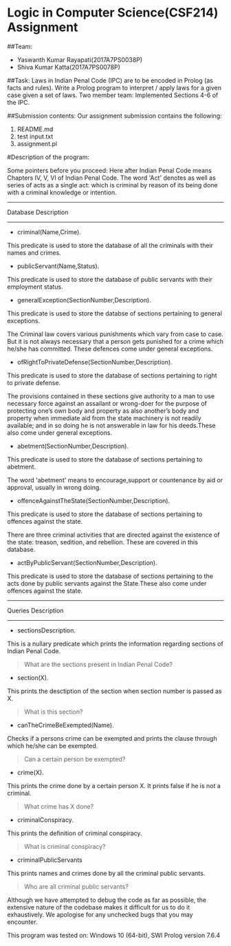 # Logic in Computer Science(CSF214) Assignment
##Team:
- Yaswanth Kumar Rayapati(2017A7PS0038P)
- Shiva Kumar Katta(2017A7PS0078P)

##Task: 
Laws in Indian Penal Code (IPC) are to be encoded in Prolog (as facts and rules).
Write a Prolog program to interpret / apply laws for a given case given a set of laws. 
Two member team: Implemented Sections 4-6 of the IPC.

##Submission contents:
Our assignment submission contains the following:

1. README.md
2. test input.txt
3. assignment.pl

#Description of the program:

Some pointers before you proceed:
Here after Indian Penal Code means Chapters IV, V, VI of Indian Penal Code.
The word 'Act' denotes as well as series of acts as a single act: which is criminal by reason of its being done with a criminal knowledge or intention.

********************************************************************************************************
Database Description
********************************************************************************************************

- criminal(Name,Crime).

This predicate is used to store the database of all the criminals with their names and crimes.


- publicServant(Name,Status).

This predicate is used to store the database of public servants with their employment status.

- generalException(SectionNumber,Description).

This predicate is used to store the databse of sections pertaining to general exceptions.

The Criminal law covers various punishments which vary from case to case. But it is not always necessary that a person gets punished for a crime which he/she has committed. These defences come under general exceptions.

- ofRightToPrivateDefense(SectionNumber,Description).

This predicate is used to store the database of sections pertaining to right to private defense.

The provisions contained in these sections give authority to a man to use necessary force against an assailant or wrong-doer for the purpose of protecting one’s own body and property as also another’s body and property when immediate aid from the state machinery is not readily available; and in so doing he is not answerable in law for his deeds.These also come under general exceptions.

- abetment(SectionNumber,Description).

This predicate is used to store the database of sections pertaining to abetment.

The word 'abetment' means to encourage,support or countenance by aid or approval, usually in wrong doing.

- offenceAgainstTheState(SectionNumber,Description).

This predicate is used to store the database of sections pertaining to offences against the state.

There are three criminal activities that are directed against the existence of the state: treason, sedition, and rebellion. These are covered in this database.

- actByPublicServant(SectionNumber,Description).

This predicate is used to store the database of sections pertaining to the acts done by public servants against the State.These also come under offences against the state.


********************************************************************************************************
Queries Description
********************************************************************************************************

- sectionsDescription.

This is a nullary predicate which prints the information regarding sections of Indian Penal Code.
>What are the sections present in Indian Penal Code?

- section(X).

This prints the desctiption of the section when section number is passed as X.
>What is this section?


- canTheCrimeBeExempted(Name).

Checks if a persons crime can be exempted and prints the clause through which he/she can be exempted.
>Can a certain person be exempted?


- crime(X).

This prints the crime done by a certain person X.
It prints false if he is not a criminal.
>What crime has X done?


- criminalConspiracy.

This prints the definition of criminal conspiracy.
>What is criminal conspiracy?

- criminalPublicServants

This prints names and crimes done by all the criminal public servants.
>Who are all criminal public servants?



Although we have attempted to debug the code as far as possible, the extensive nature of the codebase makes it difficult for us to do it exhaustively. We apologise for any unchecked bugs that you may encounter.

This program was tested on: Windows 10 (64-bit), SWI Prolog version 7.6.4
